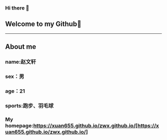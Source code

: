### Hi there 👋

<!--
**xuan655/xuan655** is a ✨ _special_ ✨ repository because its `README.md` (this file) appears on your GitHub profile.

Here are some ideas to get you started:

- 🔭 I’m currently working on ...
- 🌱 I’m currently learning ...
- 👯 I’m looking to collaborate on ...
- 🤔 I’m looking for help with ...
- 💬 Ask me about ...
- 📫 How to reach me: ...
- 😄 Pronouns: ...
- ⚡ Fun fact: ...
-->
## Welcome to my Github👋
---
## About me
### name:赵文轩
### sex：男
### age：21
### sports:跑步、羽毛球
### My homepage:https://xuan655.github.io/zwx.github.io/[https://xuan655.github.io/zwx.github.io/]

